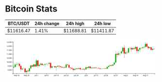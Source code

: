 # Bitcoin Stats

BTC/USDT|24h change|24h high|24h low|
|---|---|---|---|
|$11616.47|1.41%|$11688.81|$11411.87|

<img src="./chart.svg">
